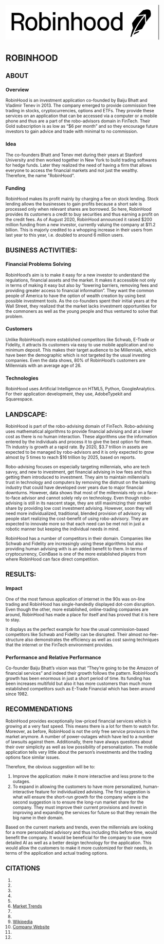 ![](https://github.com/devinaa1604/FinTech-Case-Study/blob/main/Screen%20Shot%202020-10-31%20at%204.14.14%20PM.png)
# ROBINHOOD

## ABOUT

### Overview
RobinHood is an investment application co-founded by Baiju Bhatt and Vladimir Tenev in 2013. The company emerged to provide commission free trading in stocks, cryptocurrencies, options and ETFs. They provide these services on an application that can be accessed via a computer or a mobile phone and thus are a part of the robo-advisors domain in FinTech. Their Gold subscription is as low as “$6 per month” and so they encourage future investors to gain advice and trade with minimal to no commission. 

### Idea
The co-founders Bhatt and Tenev met during their years at Stanford University and then worked together in New York to build trading softwares for hedge funds. Later they realized the need of having a firm that allows everyone to access the financial markets and not just the wealthy. Therefore, the name "RobinHood". 

### Funding
RobinHood makes its profit mainly by charging a fee on stock lending. Stock lending allows the businesses to gain profits because a short sale is processed only when relevant shares are borrowed. So here, RobinHood provides its customers a credit to buy securities and thus earning a profit on the credit fees. As of August 2020, RobinHood announced it raised $200 million funding from a new investor, currently valuing the company at $11.2 billion. This is majorly credited to a whopping increase in their users from last year to this year, i.e. doubled to around 6 million users.  

## BUSINESS ACTIVITIES:

### Financial Problems Solving
RobinHood’s aim is to make it easy for a new investor to understand the regulations, financial assets and the market. It makes it accessible not only in terms of making it easy but also by “lowering barriers, removing fees and providing greater access to financial information”. They want the common people of America to have the option of wealth creation by using best possible investment tools. As the co-founders spent their initial years at the Wall Street, they realized that the market lacks investment opportunities for the commoners as well as the young people and thus ventured to solve that problem. 

### Customers
Unlike RobinHood’s more established competitors like Schwab, E-Trade or Fidelity, it attracts its customers via easy to use mobile application and no minimum deposit. This makes their target audience to be Millennials, which have been the demographic which is not targeted by the usual investing companies. Even the data shows, 80% of RobinHood’s customers are Millennials with an average age of 26. 

### Technologies
RobinHood uses Artificial Intelligence on HTML5, Python, GoogleAnalytics. For their application development, they use, AdobeTypekit and Squarespace. 

## LANDSCAPE:
RobinHood is part of the robo-advising domain of FinTech. Robo-advising uses mathematical algorithms to provide financial advising and at a lower cost as there is no human interaction. These algorithms use the information entered by the individuals and process it to give the best option for them. Th industry is growth at a rapid rate. By 2020, $3.7 trillion in assets are expected to be managed by robo-advisors and it is only expected to grow almost by 5 times to reach $16 trillion by 2025, based on reports.  

Robo-advising focuses on especially targeting millennials, who are tech savvy, and new to investment, get financial advising in low fees and thus getting them introduced to investment. They aim to maintain millennial’s trust in technology and computers by removing the distrust on the banking industry that could have developed over years due to major financial downturns. However, data shows that most of the millennials rely on a face-to-face advisor and cannot solely rely on technology. Even though robo-advising is still in its nascent stage, they are still maximizing their market share by providing low cost investment advising.  However, soon they will need more individualized, traditional, blended provision of advisory as people start realizing the cost-benefit of using robo-advisory. They are expected to innovate more so that each need can be met not in just a robotic manner but keeping the individual needs in mind. 

RobinHood has a number of competitors in their domain. Companies like Schwab and Fidelity are increasingly using these algorithms but also providing human advising with is an added benefit to them. In terms of cryptocurrency, CoinBase is one of the more established players from where RobinHood can face direct competition. 

## RESULTS:

### Impact
One of the most famous application of internet in the 90s was on-line trading and RobinHood has single-handedly displayed dot-com disruption. Even though the other, more established, online-trading companies are around, RobinHood has made a place for itself and has proved that it is here to stay. 

It displays as the perfect example for how the usual commission-based competitors like Schwab and Fidelity can be disrupted. Their almost no-fee-structure also demonstrates the efficiency as well as cost saving techniques that the internet or the FinTech environment provides. 

### Performance and Relative Performance
Co-founder Baiju Bhatt’s vision was that “They’re going to be the Amazon of financial services” and indeed their growth follows the pattern. RobinHood’s growth has been enormous in just a short period of time. Its funding has been increases multifold but also it has more customers than much more established competitors such as E-Trade Financial which has been around since 1982.

## RECOMMENDATIONS
RobinHood provides exceptionally low-priced financial services which is growing at a very fast speed. This means there is a lot for them to watch for. Moreover, as before, RobinHood is not the only free service provisors in the market anymore. A number of power-outages which have led to a number of lawsuits against them. Additionally, there have always questions about their over simplicity as well as low possibility of personalization. The mobile application tells very little about the person’s investments and the trading options face similar issues. 

Therefore, the obvious suggestion will be to:
1.	Improve the application: make it more interactive and less prone to the outages. 
2.	To expand in allowing the customers to have more personalized, human-interactive feature for individualized advising. 
The first suggestion is what will ensure the short-run growth for the company where is the second suggestion is to ensure the long-run market share for the company. They must improve their current provisions and invest in improving and expanding the services for future so that they remain the big name in their domain. 

Based on the current markets and trends, even the millennials are looking for a more personalized advisory and thus including this before time, would benefit the company. It would be beneficial for the company to use more detailed AI as well as a better design technology for the application. This would allow the customers to make it more customized for their needs, in terms of the application and actual trading options. 

## CITATIONS
1. [](https://builtin.com/fintech/fintech-companies-startups-to-know)
2. [](https://www.thestreet.com/technology/fintech-companies-14891479)
3. [](https://www.forbes.com/sites/jeffkauflin/2019/02/04/the-10-biggest-fintech-companies-in-america-2019/?sh=22ed6d9a32b9)
4. [](https://fortune.com/2020/08/17/robinhood-ipo-speculation-funding-round-series-g-predictions/)
5. [](https://www.forbes.com/fintech/2019/#4dd3c242b4c6)
6. [Market Trends](https://online.wharton.upenn.edu/uncategorized/5-fintech-trends-to-watch-in-2019/)
7. [](https://fintechnews.ch/roboadvisor_onlinewealth/robo-advisors-and-other-fintech-trends-for-2020/32862/)
8. [](https://www.forbes.com/sites/chancebarnett/2015/09/01/fintech-trends-wealth-management-and-the-rise-of-robo-advisors/?sh=681c05d6b0d3)
9. [Wikipedia](https://en.wikipedia.org/wiki/Robinhood_(company))
10. [Company Website](https://robinhood.com/us/en/about/)
11. [](https://www.investopedia.com/robinhood-review-4587919)
12. [](https://stack.g2.com/company/Robinhood?utm_campaign=Robinhood&utm_medium=techstack&utm_so)

